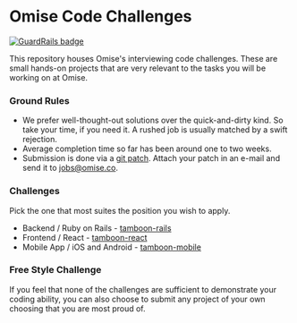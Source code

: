 # Omise Code Challenges

[![GuardRails badge](https://badges.production.guardrails.io/shtakai/challenges.svg)](https://www.guardrails.io)

This repository houses Omise's interviewing code challenges. These are small hands-on
projects that are very relevant to the tasks you will be working on at Omise.

### Ground Rules

* We prefer well-thought-out solutions over the quick-and-dirty kind. So take your time,
  if you need it. A rushed job is usually matched by a swift rejection.
* Average completion time so far has been around one to two weeks.
* Submission is done via a [git patch](https://git-scm.com/docs/git-format-patch). Attach
  your patch in an e-mail and send it to [jobs@omise.co](mailto:jobs@omise.co).


### Challenges

Pick the one that most suites the position you wish to apply.

* Backend / Ruby on Rails - [tamboon-rails](https://github.com/omise/challenges/tree/challenge-rails)
* Frontend / React - [tamboon-react](https://github.com/omise/challenges/tree/challenge-react)
* Mobile App / iOS and Android - [tamboon-mobile](https://github.com/omise/challenges/tree/challenge-mobile)

### Free Style Challenge

If you feel that none of the challenges are sufficient to demonstrate your coding ability,
you can also choose to submit any project of your own choosing that you are most proud of.
